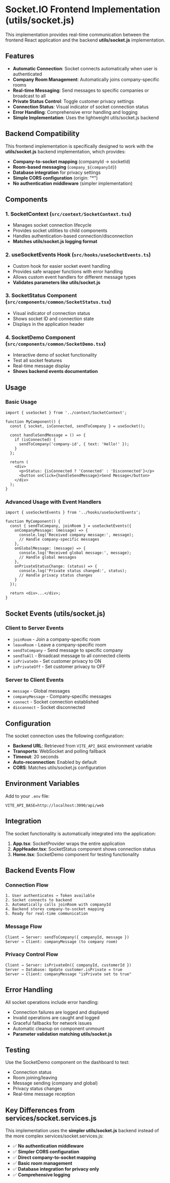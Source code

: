 # Socket.IO Frontend Implementation (utils/socket.js)

This implementation provides real-time communication between the frontend React application and the backend **utils/socket.js** implementation.

## Features

- **Automatic Connection**: Socket connects automatically when user is authenticated
- **Company Room Management**: Automatically joins company-specific rooms
- **Real-time Messaging**: Send messages to specific companies or broadcast to all
- **Private Status Control**: Toggle customer privacy settings
- **Connection Status**: Visual indicator of socket connection status
- **Error Handling**: Comprehensive error handling and logging
- **Simple Implementation**: Uses the lightweight utils/socket.js backend

## Backend Compatibility

This frontend implementation is specifically designed to work with the **utils/socket.js** backend implementation, which provides:

- **Company-to-socket mapping** (companyId -> socketId)
- **Room-based messaging** (`company_${companyId}`)
- **Database integration** for privacy settings
- **Simple CORS configuration** (origin: "*")
- **No authentication middleware** (simpler implementation)

## Components

### 1. SocketContext (`src/context/SocketContext.tsx`)
- Manages socket connection lifecycle
- Provides socket utilities to child components
- Handles authentication-based connection/disconnection
- **Matches utils/socket.js logging format**

### 2. useSocketEvents Hook (`src/hooks/useSocketEvents.ts`)
- Custom hook for easier socket event handling
- Provides safe wrapper functions with error handling
- Allows custom event handlers for different message types
- **Validates parameters like utils/socket.js**

### 3. SocketStatus Component (`src/components/common/SocketStatus.tsx`)
- Visual indicator of connection status
- Shows socket ID and connection state
- Displays in the application header

### 4. SocketDemo Component (`src/components/common/SocketDemo.tsx`)
- Interactive demo of socket functionality
- Test all socket features
- Real-time message display
- **Shows backend events documentation**

## Usage

### Basic Usage
```tsx
import { useSocket } from '../context/SocketContext';

function MyComponent() {
  const { socket, isConnected, sendToCompany } = useSocket();
  
  const handleSendMessage = () => {
    if (isConnected) {
      sendToCompany('company-id', { text: 'Hello!' });
    }
  };
  
  return (
    <div>
      <p>Status: {isConnected ? 'Connected' : 'Disconnected'}</p>
      <button onClick={handleSendMessage}>Send Message</button>
    </div>
  );
}
```

### Advanced Usage with Event Handlers
```tsx
import { useSocketEvents } from '../hooks/useSocketEvents';

function MyComponent() {
  const { sendToCompany, joinRoom } = useSocketEvents({
    onCompanyMessage: (message) => {
      console.log('Received company message:', message);
      // Handle company-specific messages
    },
    onGlobalMessage: (message) => {
      console.log('Received global message:', message);
      // Handle global messages
    },
    onPrivateStatusChange: (status) => {
      console.log('Private status changed:', status);
      // Handle privacy status changes
    }
  });
  
  return <div>...</div>;
}
```

## Socket Events (utils/socket.js)

### Client to Server Events
- `joinRoom` - Join a company-specific room
- `leaveRoom` - Leave a company-specific room
- `sendToCompany` - Send message to specific company
- `sendToAll` - Broadcast message to all connected clients
- `isPrivateOn` - Set customer privacy to ON
- `isPrivateOff` - Set customer privacy to OFF

### Server to Client Events
- `message` - Global messages
- `companyMessage` - Company-specific messages
- `connect` - Socket connection established
- `disconnect` - Socket disconnected

## Configuration

The socket connection uses the following configuration:
- **Backend URL**: Retrieved from `VITE_API_BASE` environment variable
- **Transports**: WebSocket and polling fallback
- **Timeout**: 20 seconds
- **Auto-reconnection**: Enabled by default
- **CORS**: Matches utils/socket.js configuration

## Environment Variables

Add to your `.env` file:
```env
VITE_API_BASE=http://localhost:3090/api/web
```

## Integration

The socket functionality is automatically integrated into the application:

1. **App.tsx**: SocketProvider wraps the entire application
2. **AppHeader.tsx**: SocketStatus component shows connection status
3. **Home.tsx**: SocketDemo component for testing functionality

## Backend Events Flow

### Connection Flow
```
1. User authenticates → Token available
2. Socket connects to backend
3. Automatically calls joinRoom with companyId
4. Backend stores company-to-socket mapping
5. Ready for real-time communication
```

### Message Flow
```
Client → Server: sendToCompany({ companyId, message })
Server → Client: companyMessage (to company room)
```

### Privacy Control Flow
```
Client → Server: isPrivateOn({ companyId, customerId })
Server → Database: Update customer.isPrivate = true
Server → Client: companyMessage "isPrivate set to true"
```

## Error Handling

All socket operations include error handling:
- Connection failures are logged and displayed
- Invalid operations are caught and logged
- Graceful fallbacks for network issues
- Automatic cleanup on component unmount
- **Parameter validation matching utils/socket.js**

## Testing

Use the SocketDemo component on the dashboard to test:
- Connection status
- Room joining/leaving
- Message sending (company and global)
- Privacy status changes
- Real-time message reception

## Key Differences from services/socket.services.js

This implementation uses the **simpler utils/socket.js** backend instead of the more complex services/socket.services.js:

- ✅ **No authentication middleware**
- ✅ **Simpler CORS configuration**
- ✅ **Direct company-to-socket mapping**
- ✅ **Basic room management**
- ✅ **Database integration for privacy only**
- ✅ **Comprehensive logging**